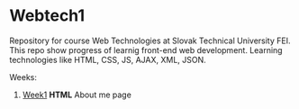 ﻿# Webtech1
Repository for course Web Technologies at Slovak Technical University FEI.
This repo show progress of learnig front-end web development.
Learning technologies like HTML, CSS, JS, AJAX, XML, JSON.

Weeks:
1. [Week1](https://github.com/georgeHeishi/Webtech1/tree/master/Zadanie1) **HTML** About me page
